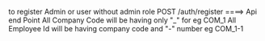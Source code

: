 to register Admin or user without admin role
POST /auth/register ====> Api end Point
All Company Code will be having only "\_" for eg COM_1
All Employee Id will be having company code and "-" number eg COM_1-1
